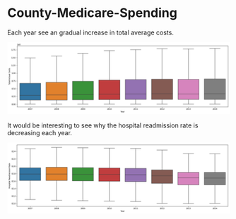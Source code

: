# County-Medicare-Spending


Each year see an gradual increase in total average costs.

![](Images/output_23_0.png)

It would be interesting to see why the hospital readmission rate is decreasing each year.

![](Images/output_25_0.png)


